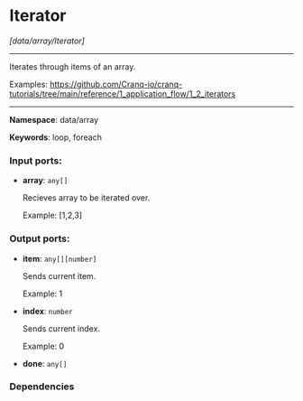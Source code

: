 # Iterator

_[data/array/Iterator]_

---

Iterates through items of an array.


Examples:
https://github.com/Cranq-io/cranq-tutorials/tree/main/reference/1_application_flow/1_2_iterators

---

__Namespace__: data/array

__Keywords__: loop, foreach

### Input ports:

* __array__: ` any[] `

    Recieves array to be iterated over.
    
    Example:
    [1,2,3]
    

### Output ports:

* __item__: ` any[][number] `

    Sends current item.
    
    Example:
    1


* __index__: ` number `

    Sends current index.
    
    Example:
    0


* __done__: ` any[] `

### Dependencies




